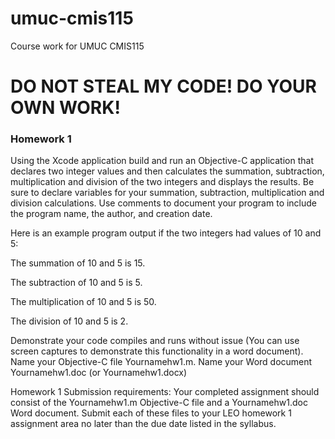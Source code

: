 umuc-cmis115
============

Course work for UMUC CMIS115

# DO NOT STEAL MY CODE! DO YOUR OWN WORK!

### Homework 1
Using the Xcode application build and run an Objective-C application that declares two integer values and then calculates the summation, subtraction, multiplication and division of the two integers and displays the results.  Be sure to declare variables for your summation, subtraction, multiplication and division calculations. Use comments to document your program to include the program name, the author, and creation date.

 

 Here is an example program output if the two integers had values of 10 and 5:

 The summation of 10 and 5 is 15.

 The subtraction of 10 and 5 is 5.

 The multiplication of 10 and 5 is 50.

 The division of 10 and 5 is 2.

  

  Demonstrate your code compiles and runs without issue (You can use screen captures to demonstrate this functionality in a word document). Name your Objective-C file Yournamehw1.m. Name your Word document Yournamehw1.doc (or Yournamehw1.docx)

  Homework 1 Submission requirements:
  Your completed assignment should consist of the Yournamehw1.m Objective-C file and a Yournamehw1.doc Word document. Submit each of these files to your LEO homework 1 assignment area no later than the due date listed in the syllabus. 
